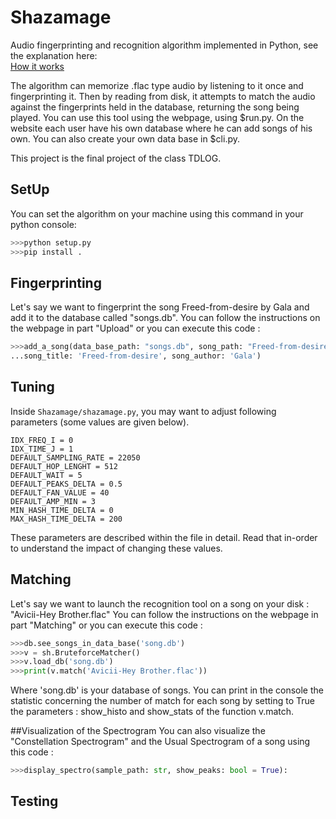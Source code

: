 Shazamage
==========

Audio fingerprinting and recognition algorithm implemented in Python, see the explanation here:  
[How it works](https://www.lesnumeriques.com/audio/magie-shazam-dans-entrailles-algorithme-a2375.html)

The algorithm can memorize .flac type audio by listening to it once and fingerprinting it. Then by reading from disk, it attempts to match the audio against the fingerprints held in the database, returning the song being played. 
You can use this tool using the webpage, using $run.py.
On the website each user have his own database where he can 
add songs of his own.
You can also create your own data base in $cli.py.

This project is the final project of the class TDLOG.
## SetUp
You can set the algorithm on your machine using this command in your python console: 
```python
>>>python setup.py
>>>pip install .
```
## Fingerprinting

Let's say we want to fingerprint the song Freed-from-desire by Gala  and add
it to the database called "songs.db".
You can follow the instructions on the webpage in part "Upload" or you can execute this code : 
```python
>>>add_a_song(data_base_path: "songs.db", song_path: "Freed-from-desire-Gala.flac",
...song_title: 'Freed-from-desire', song_author: 'Gala')
```

 

## Tuning

Inside `Shazamage/shazamage.py`, you may want to adjust following parameters (some values are given below).

    IDX_FREQ_I = 0
    IDX_TIME_J = 1
    DEFAULT_SAMPLING_RATE = 22050
    DEFAULT_HOP_LENGHT = 512
    DEFAULT_WAIT = 5
    DEFAULT_PEAKS_DELTA = 0.5
    DEFAULT_FAN_VALUE = 40
    DEFAULT_AMP_MIN = 3
    MIN_HASH_TIME_DELTA = 0
    MAX_HASH_TIME_DELTA = 200

    
These parameters are described within the file in detail. Read that in-order to understand the impact of changing these values.

## Matching
Let's say we want to launch the recognition tool on a song on your disk : "Avicii-Hey Brother.flac"
You can follow the instructions on the webpage in part "Matching" or you can execute this code : 
```python
>>>db.see_songs_in_data_base('song.db')
>>>v = sh.BruteforceMatcher()
>>>v.load_db('song.db')
>>>print(v.match('Avicii-Hey Brother.flac'))
```
Where 'song.db' is your database of songs. You can print in the console the statistic concerning
the number of match for each song by setting to True the parameters : show_histo and show_stats of the 
function v.match.

##Visualization of the Spectrogram 
You can also visualize the "Constellation Spectrogram" and the Usual Spectrogram of a song
using this code : 
```python
>>>display_spectro(sample_path: str, show_peaks: bool = True):
```

## Testing
